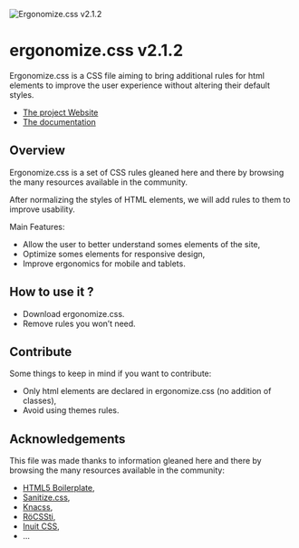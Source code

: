 ![Ergonomize.css v2.1.2](http://www.ergonomizecss.com/ergonomizecss-tall.png)

# ergonomize.css v2.1.2

Ergonomize.css is a CSS file aiming to bring additional rules for html elements to improve the user experience without altering their default styles.

* [The project Website](http://www.ergonomizecss.com/)
* [The documentation](https://github.com/Effeilo/ergonomize.css/blob/master/documentation.md)

## Overview

Ergonomize.css is a set of CSS rules gleaned here and there by browsing the many resources available in the community.

After normalizing the styles of HTML elements, we will add rules to them to improve usability.

Main Features:

* Allow the user to better understand somes elements of the site,
* Optimize somes elements for responsive design,
* Improve ergonomics for mobile and tablets.

## How to use it ?

* Download ergonomize.css.
* Remove rules you won’t need.

## Contribute

Some things to keep in mind if you want to contribute:

* Only html elements are declared in ergonomize.css (no addition of classes),
* Avoid using themes rules.

## Acknowledgements

This file was made thanks to information gleaned here and there by browsing the many resources available in the community:

* [HTML5 Boilerplate](https://html5boilerplate.com/),
* [Sanitize.css](https://jonathantneal.github.io/sanitize.css/),
* [Knacss](http://www.knacss.com/),
* [RöCSSti](http://rocssti.net/),
* [Inuit CSS](https://github.com/inuitcss),
* ...
